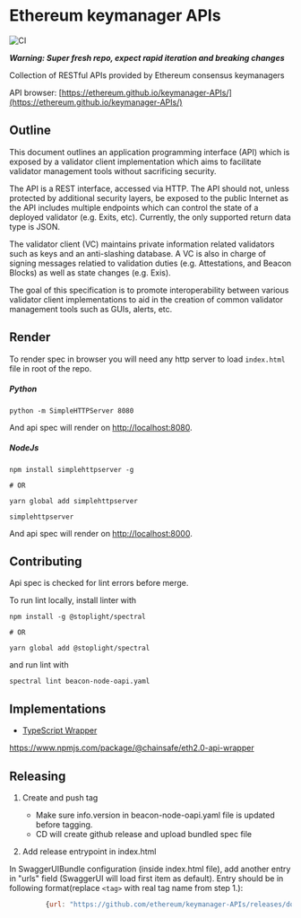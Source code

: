 # Ethereum keymanager APIs

![CI](https://github.com/ethereum/keymanager-APIs/workflows/CI/badge.svg)

**_Warning: Super fresh repo, expect rapid iteration and breaking changes_**

Collection of RESTful APIs provided by Ethereum consensus keymanagers

API browser: [https://ethereum.github.io/keymanager-APIs/](https://ethereum.github.io/keymanager-APIs/)

## Outline

This document outlines an application programming interface (API) which is exposed by a validator client implementation
which aims to facilitate validator management tools without sacrificing security.

The API is a REST interface, accessed via HTTP. The API should not, unless protected by additional security layers,
be exposed to the public Internet as the API includes multiple endpoints which can control the state of a deployed validator (e.g. Exits, etc).
Currently, the only supported return data type is JSON.

The validator client (VC) maintains private information related validators such as keys and an anti-slashing database.
A VC is also in charge of signing messages relatied to validation duties (e.g. Attestations, and Beacon Blocks) as well as state changes (e.g. Exis).

The goal of this specification is to promote interoperability between various validator client implementations to aid in the creation of common validator management tools
such as GUIs, alerts, etc.

## Render

To render spec in browser you will need any http server to load `index.html` file
in root of the repo.

##### Python

```
python -m SimpleHTTPServer 8080
```

And api spec will render on [http://localhost:8080](http://localhost:8080).

##### NodeJs

```
npm install simplehttpserver -g

# OR

yarn global add simplehttpserver

simplehttpserver
```

And api spec will render on [http://localhost:8000](http://localhost:8000).

## Contributing

Api spec is checked for lint errors before merge.

To run lint locally, install linter with

```
npm install -g @stoplight/spectral

# OR

yarn global add @stoplight/spectral
```

and run lint with

```
spectral lint beacon-node-oapi.yaml
```

## Implementations

- [TypeScript Wrapper](https://www.npmjs.com/package/@chainsafe/eth2.0-api-wrapper)

https://www.npmjs.com/package/@chainsafe/eth2.0-api-wrapper

## Releasing

1. Create and push tag

   - Make sure info.version in beacon-node-oapi.yaml file is updated before tagging.
   - CD will create github release and upload bundled spec file

2. Add release entrypoint in index.html

In SwaggerUIBundle configuration (inside index.html file), add another entry in "urls" field (SwaggerUI will load first item as default).
Entry should be in following format(replace `<tag>` with real tag name from step 1.):

```javascript
         {url: "https://github.com/ethereum/keymanager-APIs/releases/download/<tag>/beacon-node-oapi.yaml", name: "<tag>"},
```
